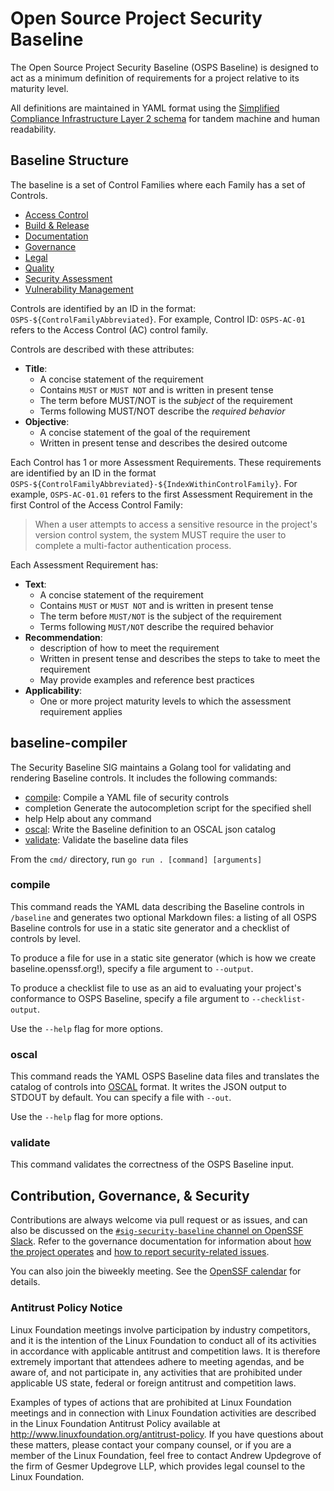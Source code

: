 # Open Source Project Security Baseline

The Open Source Project Security Baseline (OSPS Baseline) is designed to act as a minimum definition of requirements for a project relative to its maturity level.

All definitions are maintained in YAML format using the [Simplified Compliance Infrastructure Layer 2 schema](https://github.com/revanite-io/sci?tab=readme-ov-file#layer-2-controls) for tandem machine and human readability.

## Baseline Structure

The baseline is a set of Control Families where each Family has a set of Controls.

- [Access Control](baseline/OSPS-AC.yaml)
- [Build & Release](baseline/OSPS-BR.yaml)
- [Documentation](baseline/OSPS-DO.yaml)
- [Governance](baseline/OSPS-GV.yaml)
- [Legal](baseline/OSPS-LE.yaml)
- [Quality](baseline/OSPS-QA.yaml)
- [Security Assessment](baseline/OSPS-SA.yaml)
- [Vulnerability Management](baseline/OSPS-VM.yaml)

Controls are identified by an ID in the format: `OSPS-${ControlFamilyAbbreviated}`.
For example, Control ID: `OSPS-AC-01` refers to the Access Control (AC) control family.

Controls are described with these attributes:

- **Title**:
  - A concise statement of the requirement
  - Contains `MUST` or `MUST NOT` and is written in present tense
  - The term before MUST/NOT is the _subject_ of the requirement
  - Terms following MUST/NOT describe the _required behavior_
- **Objective**:
  - A concise statement of the goal of the requirement
  - Written in present tense and describes the desired outcome

Each Control has 1 or more Assessment Requirements. These requirements are
identified by an ID in the format `OSPS-${ControlFamilyAbbreviated}-${IndexWithinControlFamily}`.
For example, `OSPS-AC-01.01` refers to the first
Assessment Requirement in the first Control of the Access Control Family:

> When a user attempts to access a sensitive resource in the project's
  version control system, the system MUST require the user to complete
  a multi-factor authentication process.

Each Assessment Requirement has:

- **Text**:
  - A concise statement of the requirement
  - Contains `MUST` or `MUST NOT` and is written in present tense
  - The term before `MUST/NOT` is the subject of the requirement
  - Terms following `MUST/NOT` describe the required behavior
- **Recommendation**:
  - description of how to meet the requirement
  - Written in present tense and describes the steps to take to meet the requirement
  - May provide examples and reference best practices
- **Applicability**:
  - One or more project maturity levels to which the assessment requirement applies

## baseline-compiler

The Security Baseline SIG maintains a Golang tool for validating and rendering Baseline controls. It includes the following commands:

* [compile](#compile): Compile a YAML file of security controls
* completion  Generate the autocompletion script for the specified shell
* help        Help about any command
* [oscal](#oscal): Write the Baseline definition to an OSCAL json catalog
* [validate](#validate): Validate the baseline data files

From the `cmd/` directory, run `go run . [command] [arguments]`

### compile

This command reads the YAML data describing the Baseline controls in `/baseline` and generates two optional Markdown files: a listing of all OSPS Baseline controls for use in a static site generator and a checklist of controls by level.

To produce a file for use in a static site generator (which is how we create baseline.openssf.org!), specify a file argument to `--output`.

To produce a checklist file to use as an aid to evaluating your project's conformance to OSPS Baseline, specify a file argument to `--checklist-output`.

Use the `--help` flag for more options.

### oscal

This command reads the YAML OSPS Baseline data files and translates the catalog of controls into [OSCAL](https://pages.nist.gov/OSCAL/) format. It writes the JSON output to STDOUT by default. You can specify a file with `--out`.

Use the `--help` flag for more options.

### validate

This command validates the correctness of the OSPS Baseline input.

## Contribution, Governance, & Security

Contributions are always welcome via pull request or as issues, and can also be discussed on the [`#sig-security-baseline` channel on OpenSSF Slack](https://openssf.slack.com/archives/C07DC6TT2QY). Refer to the governance documentation for information about [how the project operates] and [how to report security-related issues].

You can also join the biweekly meeting.
See the [OpenSSF calendar](https://calendar.google.com/calendar/u/0?cid=czYzdm9lZmhwNWk5cGZsdGI1cTY3bmdwZXNAZ3JvdXAuY2FsZW5kYXIuZ29vZ2xlLmNvbQ) for details.

### Antitrust Policy Notice

Linux Foundation meetings involve participation by industry competitors, and it is the intention of the Linux Foundation to conduct all of its activities in accordance with applicable antitrust and competition laws. It is therefore extremely important that attendees adhere to meeting agendas, and be aware of, and not participate in, any activities that are prohibited under applicable US state, federal or foreign antitrust and competition laws.

Examples of types of actions that are prohibited at Linux Foundation meetings and in connection with Linux Foundation activities are described in the Linux Foundation Antitrust Policy available at http://www.linuxfoundation.org/antitrust-policy. If you have questions about these matters, please contact your company counsel, or if you are a member of the Linux Foundation, feel free to contact Andrew Updegrove of the firm of Gesmer Updegrove LLP, which provides legal counsel to the Linux Foundation.

[how the project operates]: governance/GOVERNANCE.md
[how to report security-related issues]: governance/SECURITY.md
